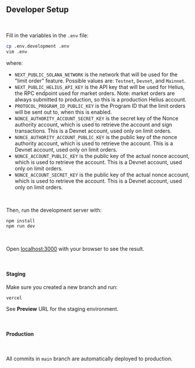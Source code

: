 ## Developer Setup

<br>

Fill in the variables in the `.env` file:

```bash
cp .env.development .env
vim .env
```

where:

* `NEXT_PUBLIC_SOLANA_NETWORK` is the network that will be used for the "limit order" feature. Possible values are: `Testnet`, `Devnet`, and `Mainnet`.
* `NEXT_PUBLIC_HELIUS_API_KEY` is the API key that will be used for Helius, the RPC endpoint used for market orders. Note: market orders are always submitted to production, so this is a production Helius account.
* `PROTOCOL_PROGRAM_ID_PUBLIC_KEY` is the Program ID that the limit orders will be sent out to, when this is enabled.
* `NONCE_AUTHORITY_ACCOUNT_SECRET_KEY` is the secret key of the Nonce authority account, which is used to retrieve the account and sign transactions. This is a Devnet account, used only on limit orders.
* `NONCE_AUTHORITY_ACCOUNT_PUBLIC_KEY` is the public key of the nonce authority account, which is used to retrieve the account. This is a Devnet account, used only on limit orders.
* `NONCE_ACCOUNT_PUBLIC_KEY` is the public key of the actual nonce account, which is used to retrieve the account. This is a Devnet account, used only on limit orders.
* `NONCE_ACCOUNT_SECRET_KEY` is the public key of the actual nonce account, which is used to retrieve the account. This is a Devnet account, used only on limit orders.

<br>

Then, run the development server with:

```bash
npm install
npm run dev
```

<br>

Open [localhost:3000](http://localhost:3000) with your browser to see the result.

<br>

#### Staging 

Make sure you created a new branch and run:

```bash
vercel
```

See **Preview** URL for the staging environment.

<br>

#### Production 

<br>

All commits in `main` branch are automatically deployed to production.

<br>

